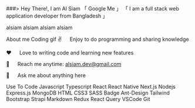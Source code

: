 ###> Hey There!, I am Al Siam
「 Google Me 」
「 I am a full stack web application developer from Bangladesh 」


alsiam alsiam  alsiam alsiam


About me
Coding gif
✌️   Enjoy to do programming and sharing knowledge

❤️   Love to writing code and learning new features

📧   Reach me anytime: alsiam.dev@gmail.com

💬   Ask me about anything here




Use To Code
Javascript Typescript React React Native Next.js Nodejs Express.js MongoDB HTML CSS3 SASS Badge Ant-Design Tailwind Bootstrap Strapi Markdown Redux React Query VSCode Git



<!--
**Nikolawut/Nikolawut** is a ✨ _special_ ✨ repository because its `README.md` (this file) appears on your GitHub profile.

Here are some ideas to get you started:

- 🔭 I’m currently working on ...
- 🌱 I’m currently learning ...
- 👯 I’m looking to collaborate on ...
- 🤔 I’m looking for help with ...
- 💬 Ask me about ...
- 📫 How to reach me: ...
- 😄 Pronouns: ...
- ⚡ Fun fact: ...
-->
